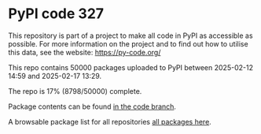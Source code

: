 # PyPI code 327

This repository is part of a project to make all code in PyPI as accessible as possible. For more information 
on the project and to find out how to utilise this data, see the website: https://py-code.org/

This repo contains 50000 packages uploaded to PyPI between 
2025-02-12 14:59 and 2025-02-17 13:29.

The repo is 17% (8798/50000) complete.

Package contents can be found [in the code branch](https://github.com/pypi-data/pypi-mirror-327/tree/code/packages).

A browsable package list for all repositories [all packages here](https://py-code.org/repositories/pypi-mirror-327).


